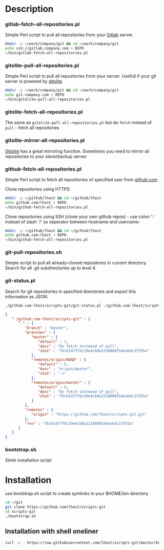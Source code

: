 # Description

### gitlab-fetch-all-repositories.pl

Simple Perl script to pull all repositories from your [Gitlab](https://about.gitlab.com/) server.

```bash
mkdir -p ~/work/company/git && cd ~/work/company/git
echo ssh://gitlab.company.com > REPO
~/bin/gitlab-fetch-all-repositories.pl
```

### gitolite-pull-all-repositories.pl

Simple Perl script to pull all repositories from your server. Usefull if your git server is powered by [gitolite](http://gitolite.com/gitolite/index.html)
```bash
mkdir -p ~/work/company/git && cd ~/work/company/git
echo git.company.com > REPO
~/bin/gitolite-pull-all-repositories.pl
```
### gitolite-fetch-all-repositories.pl
The same as `gitolite-pull-all-repositories.pl` but do `fetch` instead of `pull` - fetch all repositories

### gitolite-mirror-all-repositories.pl
[Gitolite](http://gitolite.com/) has a great mirroring function. Sometimes you need to mirror all repositories to your slave/backup server.

### github-fetch-all-repositories.pl

Simple Perl script to fetch all repositories of specified user from [github.com](https://github.com)

Clone repositories using HTTPS:
```bash
mkdir -p ~/github/lhost && cd ~/github/lhost
echo github.com/lhost > REPO
~/bin/github-fetch-all-repositories.pl
```

Clone repositories using SSH (clone your own github repos) - use colon ':' instead of slash '/' as seperator between hostname and username:
```bash
mkdir -p ~/github/lhost && cd ~/github/lhost
echo github.com:lhost > REPO
~/bin/github-fetch-all-repositories.pl
```

### git-pull-repositories.sh

Simple script to pull all already-cloned repositores in current directory. Search for all .git subdirectories up to level 4.

### git-status.pl

Search for git repositories in specified directories and export this information as JSON:

```bash
./github.com-lhost/scripts-git/git-status.pl ./github.com-lhost/scripts-git
```
```json
{
   "./github.com-lhost/scripts-git" : {
      "." : {
         "branch" : "master",
         "branches" : {
            "master" : {
               "default" : 1,
               "desc" : "Do fetch insteead of pull",
               "sha1" : "7bcb147ffdc19e4cb8e2218880554eabdc1f555a"
            },
            "remotes/origin/HEAD" : {
               "default" : 0,
               "desc" : "origin/master",
               "sha1" : "->"
            },
            "remotes/origin/master" : {
               "default" : 0,
               "desc" : "Do fetch insteead of pull",
               "sha1" : "7bcb147ffdc19e4cb8e2218880554eabdc1f555a"
            }
         },
         "remotes" : {
            "origin" : "https://github.com/lhost/scripts-git.git"
         },
         "rev" : "7bcb147ffdc19e4cb8e2218880554eabdc1f555a"
      }
   }
}
```

### bootstrap.sh

Simle installation script

# Installation

use bootstrap.sh script to create symlinks in your $HOME/bin directory

```bash
cd ~/git
git clone https://github.com/lhost/scripts-git
cd scripts-git
./bootstrap.sh
```

## Installation with shell oneliner

```bash
curl -o - https://raw.githubusercontent.com/lhost/scripts-git/master/bootstrap.sh | sh
```
